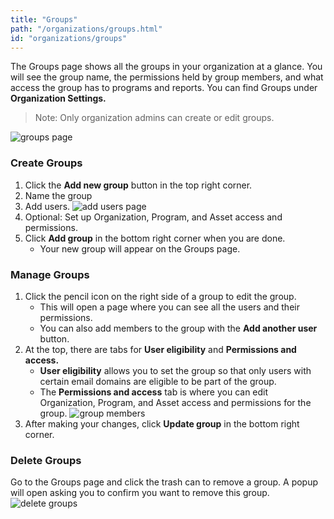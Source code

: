 ```yaml
---
title: "Groups"
path: "/organizations/groups.html"
id: "organizations/groups"
---
```


The Groups page shows all the groups in your organization at a glance. You will see the group name, the permissions held by group members, and what access the group has to programs and reports. You can find Groups under **Organization Settings.**

>Note: Only organization admins can create or edit groups.

![groups page](/images/groups-3.png)

### Create Groups
1. Click the **Add new group** button in the top right corner. 
2. Name the group
3. Add users. 
![add users page](/images/groups-2.png)
4. Optional: Set up Organization, Program, and Asset access and permissions.
5. Click **Add group** in the bottom right corner when you are done.
   * Your new group will appear on the Groups page. 

### Manage Groups
1. Click the pencil icon on the right side of a group to edit the group. 
    * This will open a page where you can see all the users and their permissions. 
    * You can also add members to the group with the **Add another user** button.
2. At the top, there are tabs for **User eligibility** and **Permissions and access.**
    * **User eligibility** allows you to set the group so that only users with certain email domains are eligible to be part of the group.
    * The **Permissions and access** tab is where you can edit Organization, Program, and Asset access and permissions for the group.
    ![group members](/images/groups-1.png)
3. After making your changes, click **Update group** in the bottom right corner. 

### Delete Groups
Go to the Groups page and click the trash can to remove a group. A popup will open asking you to confirm you want to remove this group. 
![delete groups](/images/groups-4.png)